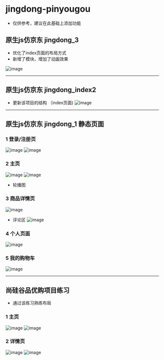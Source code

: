 # jingdong-pinyougou
* 仅供参考，建议在此基础上添加功能

## 原生js仿京东 jingdong_3 
* 优化了index页面的布局方式
* 新增了模块，增加了动画效果

![image](https://github.com/prominent6/jingdong-pinyougou/assets/93392935/43d5a93f-4e05-49fe-8983-1cd24ebe85bf)

***
## 原生js仿京东 jingdong_index2 
* 更新该项目的结构  （index页面)
  ![image](https://github.com/prominent6/jingdong-pinyougou/assets/93392935/cab1e24d-780b-4579-a516-994a48e54c4e)

***
## 原生js仿京东 jingdong_1 静态页面
### 1 登录/注册页
![image](https://github.com/prominent6/jingdong-pinyougou/assets/93392935/95616b46-a767-40f0-a141-04c085039bb1)
![image](https://github.com/prominent6/jingdong-pinyougou/assets/93392935/88a09bda-a46d-4ec0-a685-b5f5a743c569)

### 2 主页
![image](https://github.com/prominent6/jingdong-pinyougou/assets/93392935/a7f87978-15d2-4608-ba1e-c65faba79e71)
![image](https://github.com/prominent6/jingdong-pinyougou/assets/93392935/2e4bb021-2288-4341-94d0-b16cab9b76e4)
* 轮播图

### 3 商品详情页
![image](https://github.com/prominent6/jingdong-pinyougou/assets/93392935/77563298-a8e7-45d5-b074-099f3249a9d3)
* 评论区
![image](https://github.com/prominent6/jingdong-pinyougou/assets/93392935/c52be403-3222-41fa-8326-98c6b4fed2ae)

### 4 个人页面
![image](https://github.com/prominent6/jingdong-pinyougou/assets/93392935/81af9f5a-272f-4b83-a73b-27bee1e6b0e3)

### 5 我的购物车
![image](https://github.com/prominent6/jingdong-pinyougou/assets/93392935/7a2b81f4-5750-47cf-9b97-affeb24fca02)

***
## 尚硅谷品优购项目练习
* 通过该练习熟练布局
### 1 主页
![image](https://github.com/prominent6/jingdong-pinyougou/assets/93392935/36403f67-aa24-4072-a350-5d60bcc7f23f)
![image](https://github.com/prominent6/jingdong-pinyougou/assets/93392935/691bffa1-627e-4da6-80f1-2e187e60d4c4)

### 2 详情页
![image](https://github.com/prominent6/jingdong-pinyougou/assets/93392935/969a3a60-1e82-4095-95f2-82aa4215e2d3)
![image](https://github.com/prominent6/jingdong-pinyougou/assets/93392935/1244d543-8ecd-45a4-abd3-63b50635162a)

